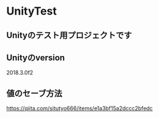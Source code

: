 # UnityTest  
## Unityのテスト用プロジェクトです  

## Unityのversion  
2018.3.0f2  

## 値のセーブ方法  
https://qiita.com/situtyo666/items/e1a3bf15a2dccc2bfedc  


